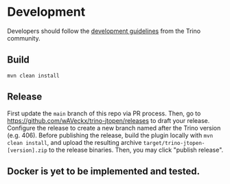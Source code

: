 # Development

 Developers should follow the [development guidelines](https://github.com/trinodb/trino/blob/81e9233eae31f2f3b425aa63a9daee8a00bc8344/DEVELOPMENT.md)
 from the Trino community.

## Build

    mvn clean install

## Release
First update the `main` branch of this repo via PR process. Then, go to https://github.com/wAVeckx/trino-jtopen/releases to draft your release. Configure the release to create a new branch named after the Trino version (e.g. 406). Before publishing the release, build the plugin locally with `mvn clean install`, and upload the resulting archive `target/trino-jtopen-[version].zip` to the release binaries. Then, you may click "publish release".


## Docker is yet to be implemented and tested. 
